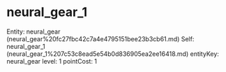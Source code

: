 # neural_gear_1

Entity: neural_gear (neural_gear%20fc27fbc42c7a4e4795151bee23b3cb61.md)
Self: neural_gear_1 (neural_gear_1%207c53c8ead5e54b0d836905ea2ee16418.md)
entityKey: neural_gear
level: 1
pointCost: 1

[](Untitled%20d86e9a0aa6f049b3a267698548206322.md)